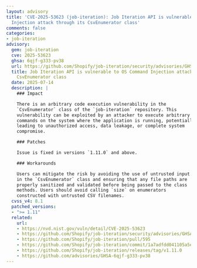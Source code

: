 ```yaml
---
layout: advisory
title: 'CVE-2025-53623 (job-iteration): Job Iteration API is vulnerable to OS Command
  Injection attack through its CsvEnumerator class'
comments: false
categories:
- job-iteration
advisory:
  gem: job-iteration
  cve: 2025-53623
  ghsa: 6qjf-g333-pv38
  url: https://github.com/Shopify/job-iteration/security/advisories/GHSA-6qjf-g333-pv38
  title: Job Iteration API is vulnerable to OS Command Injection attack through its
    CsvEnumerator class
  date: 2025-07-14
  description: |
    ### Impact

    There is an arbitrary code execution vulnerability in the
    `CsvEnumerator` class of the `job-iteration` repository. This
    vulnerability can be exploited by an attacker to execute arbitrary
    commands on the system where the application is running, potentially
    leading to unauthorized access, data leakage, or complete system
    compromise.

    ### Patches

    Issue is fixed in versions `1.11.0` and above.

    ### Workarounds

    Users can mitigate the risk by avoiding the use of untrusted input
    in the `CsvEnumerator` class and ensuring that any file paths are
    properly sanitized and validated before being passed to the class
    methods. Users should avoid calling `size` on enumerators
    constructed with untrusted CSV filenames.
  cvss_v4: 8.1
  patched_versions:
  - ">= 1.11"
  related:
    url:
    - https://nvd.nist.gov/vuln/detail/CVE-2025-53623
    - https://github.com/Shopify/job-iteration/security/advisories/GHSA-6qjf-g333-pv38
    - https://github.com/Shopify/job-iteration/pull/595
    - https://github.com/Shopify/job-iteration/commit/1a7adfdd041105a5e45e774cadc6b973a292ba55
    - https://github.com/Shopify/job-iteration/releases/tag/v1.11.0
    - https://github.com/advisories/GHSA-6qjf-g333-pv38
---
```

